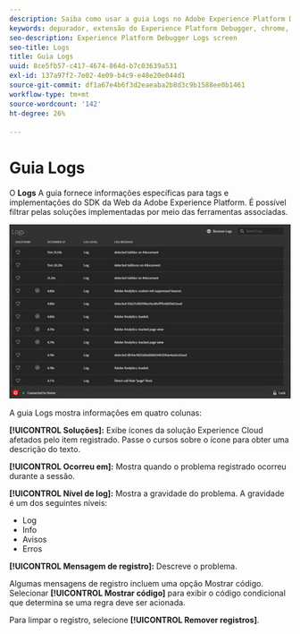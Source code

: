 ```yaml
---
description: Saiba como usar a guia Logs no Adobe Experience Platform Debugger.
keywords: depurador, extensão do Experience Platform Debugger, chrome, extensão, logs
seo-description: Experience Platform Debugger Logs screen
seo-title: Logs
title: Guia Logs
uuid: 8ce5fb57-c417-4674-864d-b7c03639a531
exl-id: 137a97f2-7e02-4e09-b4c9-e48e20e044d1
source-git-commit: df1a67e4b6f3d2eaeaba2b8d3c9b1588ee0b1461
workflow-type: tm+mt
source-wordcount: '142'
ht-degree: 26%

---
```


# Guia Logs

O **Logs** A guia fornece informações específicas para tags e implementações do SDK da Web da Adobe Experience Platform. É possível filtrar pelas soluções implementadas por meio das ferramentas associadas.

![](images/logs.jpg)

A guia Logs mostra informações em quatro colunas:

**[!UICONTROL Soluções]:** Exibe ícones da solução Experience Cloud afetados pelo item registrado. Passe o cursos sobre o ícone para obter uma descrição do texto.

**[!UICONTROL Ocorreu em]:** Mostra quando o problema registrado ocorreu durante a sessão.

**[!UICONTROL Nível de log]:** Mostra a gravidade do problema. A gravidade é um dos seguintes níveis:

* Log
* Info
* Avisos
* Erros

**[!UICONTROL Mensagem de registro]:** Descreve o problema.

Algumas mensagens de registro incluem uma opção Mostrar código. Selecionar **[!UICONTROL Mostrar código]** para exibir o código condicional que determina se uma regra deve ser acionada.

Para limpar o registro, selecione **[!UICONTROL Remover registros]**.
